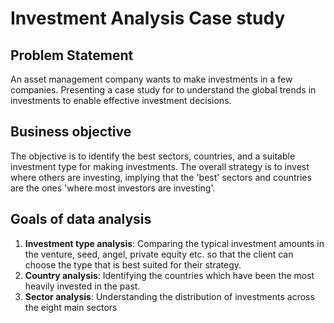 # Investment Analysis Case study

## Problem Statement 
An asset management company wants to make investments in a few companies. Presenting a case study for to understand the global trends in investments to enable effective investment decisions. 

## Business objective
The objective is to identify the best sectors, countries, and a suitable investment type for making investments. The overall strategy is to invest where others are investing, implying that the 'best' sectors and countries are the ones 'where most investors are investing'.

## Goals of data analysis
1. **Investment type analysis**: Comparing the typical investment amounts in the venture, seed, angel, private equity etc. so that the client can choose the type that is best suited for their strategy.
2. **Country analysis**: Identifying the countries which have been the most heavily invested in the past. 
3. **Sector analysis**: Understanding the distribution of investments across the eight main sectors
